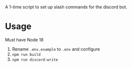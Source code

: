 A 1-time script to set up slash commands for the discord bot.

# Usage

Must have Node 18

1. Rename `.env.example` to `.env` and configure
2. `npm run build`
3. `npm run discord:write`
